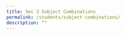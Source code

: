 ```yaml
---
title: Sec 3 Subject Combinations
permalink: /students/subject-combinations/
description: ""
---
```

